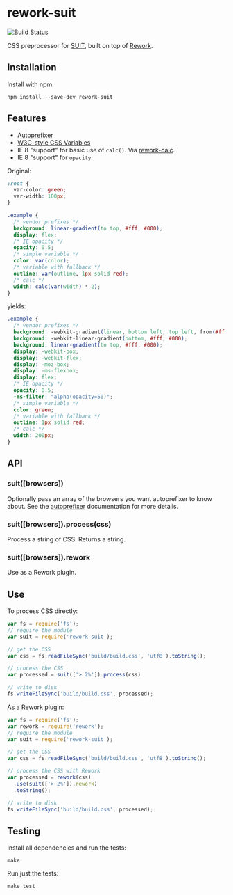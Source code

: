 # rework-suit

[![Build Status](https://secure.travis-ci.org/suitcss/rework-suit.png?branch=master)](http://travis-ci.org/suitcss/rework-suit)

CSS preprocessor for [SUIT](https://github.com/suitcss/suit), built on top of
[Rework](https://github.com/visionmedia/rework).

## Installation

Install with npm:

```
npm install --save-dev rework-suit
```

## Features

* [Autoprefixer](https://github.com/ai/autoprefixer)
* [W3C-style CSS Variables](http://www.w3.org/TR/css-variables/)
* IE 8 "support" for basic use of `calc()`. Via [rework-calc](https://github.com/klei-dev/rework-calc).
* IE 8 "support" for `opacity`.

Original:

```css
:root {
  var-color: green;
  var-width: 100px;
}

.example {
  /* vendor prefixes */
  background: linear-gradient(to top, #fff, #000);
  display: flex;
  /* IE opacity */
  opacity: 0.5;
  /* simple variable */
  color: var(color);
  /* variable with fallback */
  outline: var(outline, 1px solid red);
  /* calc */
  width: calc(var(width) * 2);
}
```

yields:

```css
.example {
  /* vendor prefixes */
  background: -webkit-gradient(linear, bottom left, top left, from(#fff), to(#000));
  background: -webkit-linear-gradient(bottom, #fff, #000);
  background: linear-gradient(to top, #fff, #000);
  display: -webkit-box;
  display: -webkit-flex;
  display: -moz-box;
  display: -ms-flexbox;
  display: flex;
  /* IE opacity */
  opacity: 0.5;
  -ms-filter: "alpha(opacity=50)";
  /* simple variable */
  color: green;
  /* variable with fallback */
  outline: 1px solid red;
  /* calc */
  width: 200px;
}
```

## API

### suit([browsers])

Optionally pass an array of the browsers you want autoprefixer to know about.
See the [autoprefixer](https://github.com/ai/autoprefixer) documentation for
more details.

### suit([browsers]).process(css)

Process a string of CSS. Returns a string.

### suit([browsers]).rework

Use as a Rework plugin.

## Use

To process CSS directly:

```js
var fs = require('fs');
// require the module
var suit = require('rework-suit');

// get the CSS
var css = fs.readFileSync('build/build.css', 'utf8').toString();

// process the CSS
var processed = suit(['> 2%']).process(css)

// write to disk
fs.writeFileSync('build/build.css', processed);
```

As a Rework plugin:

```js
var fs = require('fs');
var rework = require('rework');
// require the module
var suit = require('rework-suit');

// get the CSS
var css = fs.readFileSync('build/build.css', 'utf8').toString();

// process the CSS with Rework
var processed = rework(css)
  .use(suit(['> 2%']).rework)
  .toString();

// write to disk
fs.writeFileSync('build/build.css', processed);
```

## Testing

Install all dependencies and run the tests:

```
make
```

Run just the tests:

```
make test
```
